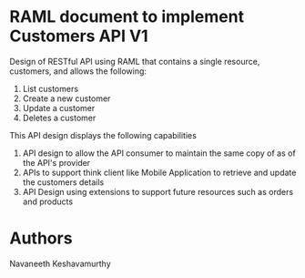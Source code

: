# RAML document to implement Customers API  V1 
Design of RESTful API using RAML that contains a single resource, customers, and allows the following:
 
1.	List customers
2.	Create a new customer
3.	Update a customer
4.	Deletes a customer

This API design displays the following capabilities

1.	API design to allow the API consumer to maintain the same copy of as of the API's provider 
2.	APIs to support think client like Mobile Application  to retrieve and update the customers details
3.  API Design using extensions to support future resources such as orders and products  


# Authors

Navaneeth Keshavamurthy
